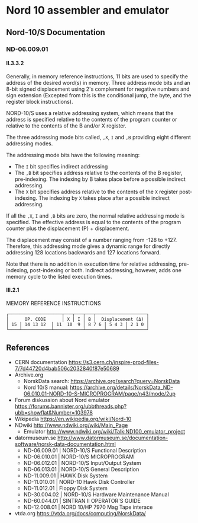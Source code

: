 # Nord 10 assembler and emulator

## Nord-10/S Documentation

### ND-06.009.01 

#### II.3.3.2

Generally, in memory reference instructions, 11 bits are used to specify the address of the desired word(s) in memory. Three address mode bits and an 8-bit signed displacement using 2's complement for negative numbers and sign extension (Excepted from this is the conditional jump, the byte, and the register block instructions).

NORD-10/S uses a relative addressing system, which means that the address is specified relative to the contents of the program counter or relative to the contents of the B and/or X register.

The three addressing mode bits called, `,X`, `I` and `,B` providing eight different addressing modes.

The addressing mode bits have the following meaning:
- The `I` bit specifies indirect addressing
- The `,B` bit specifies address relative to the contents of the B register, pre-indexing. The indexing by B takes place before a possible indirect addressing.
- The `X` bit specifies address relative to the contents of the `X` register post-indexing. The indexing by `X` takes place after a possible indirect addressing.

If all the `,X`, `I` and `,B` bits are zero, the normal relative addressing mode is specified. The effective address is equal to the contents of the program counter plus the displacement (P) + displacement.

The displacement may consist of a number ranging from -128 to +127.
Therefore, this addressing mode gives a dynamic range for directly addressing 128 locations backwards and 127 locations forward.

Note that there is no addition in execution time for relative addressing, pre-indexing, post-indexing or both. Indirect addressing, however, adds one memory cycle to the listed execution times.

#### III.2.1

MEMORY REFERENCE INSTRUCTIONS
```
┌────────────────────┬───┬───┬───┬───────────────────┐
│      OP. CODE      │ X │ I │ B │  Displacement (Δ) │
│ 15 │ 14 13 12  │ 11  10  9 │ 8 7 6 │ 5 4 3 │ 2 1 0 │     
└────┴───────────┴───────────┴───────┴───────┴───────┘
```

## References

- CERN documentation https://s3.cern.ch/inspire-prod-files-7/7d44720d4bab506c2032840f87e50689
- Archive.org
  - NorskData search: https://archive.org/search?query=NorskData
  - Nord 10/S manual: https://archive.org/details/NorskData_ND-06.010.01-NORD-10-S-MICROPROGRAM/page/n43/mode/2up
- Forum diskussion about Nord emulator https://forums.bannister.org/ubbthreads.php?ubb=showflat&Number=103978
- Wikipedia https://en.wikipedia.org/wiki/Nord-10
- NDwiki http://www.ndwiki.org/wiki/Main_Page
  - Emulator http://www.ndwiki.org/wiki/Talk:ND100_emulator_project
- datormuseum.se http://www.datormuseum.se/documentation-software/norsk-data-documentation.html
  - ND-06.009.01 | NORD-10/S Functional Description
  - ND-06.010.01 | NORD-10/S MICROPROGRAM
  - ND-06.012.01 | NORD-10/S Input/Output System
  - ND-06.013.01 | NORD-10/S General Description
  - ND-11.009.01 | HAWK Disk System
  - ND-11.010.01 | NORD-10 Hawk Disk Controller
  - ND-11.012.01 | Floppy Disk System
  - ND-30.004.02 | NORD-10/S Hardware Maintenance Manual
  - ND-60.044.01 | SINTRAN II OPERATOR'S GUIDE
  - ND-12.008.01 | NORD 10/HP 7970 Mag Tape interace
- vtda.org https://vtda.org/docs/computing/NorskData/